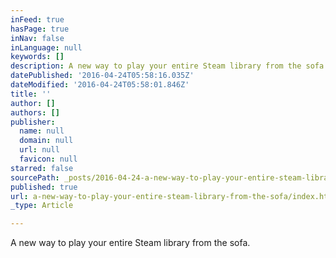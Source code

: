 ```yaml
---
inFeed: true
hasPage: true
inNav: false
inLanguage: null
keywords: []
description: A new way to play your entire Steam library from the sofa.
datePublished: '2016-04-24T05:58:16.035Z'
dateModified: '2016-04-24T05:58:01.846Z'
title: ''
author: []
authors: []
publisher:
  name: null
  domain: null
  url: null
  favicon: null
starred: false
sourcePath: _posts/2016-04-24-a-new-way-to-play-your-entire-steam-library-from-the-sofa.md
published: true
url: a-new-way-to-play-your-entire-steam-library-from-the-sofa/index.html
_type: Article

---
```

A new way to play your entire Steam library from the sofa.